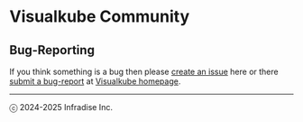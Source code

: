 # Visualkube Community

## Bug-Reporting

If you think something is a bug then please
[create an issue](https://github.com/infradise/visualkube-community/issues/new/choose) here or there [submit a bug-report](https://www.visualkube.com/contact/bug-reporting) at [Visualkube homepage](https://www.visualkube.com).

---
ⓒ 2024-2025 Infradise Inc.

